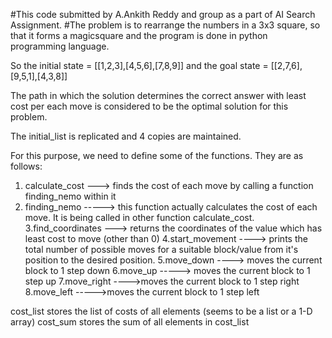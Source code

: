 #This code submitted by A.Ankith Reddy and group as a part of AI Search Assignment.
#The problem is to rearrange the numbers in a 3x3 square, so that it forms a magicsquare and the program is done in python programming language.

So the initial state = [[1,2,3],[4,5,6],[7,8,9]] and the goal state = [[2,7,6],[9,5,1],[4,3,8]]

The path in which the solution determines the correct answer with least cost per each move is considered to be the optimal solution for this problem.

The initial_list is replicated and 4 copies are maintained.

For this purpose, we need to define some of the functions. They are as follows:
1. calculate_cost ---> finds the cost of each move by calling a function finding_nemo within it
2. finding_nemo -----> this function actually calculates the cost of each move. It is being called in other function calculate_cost.
3.find_coordinates --->  returns the coordinates of the value which has least cost to move (other than 0)
4.start_movement ----> prints the total number of possible moves for a suitable block/value from it's position to the desired position.
5.move_down ----> moves the current block to 1 step down
6.move_up -----> moves the current block to 1 step up
7.move_right ---->moves the current block to 1 step right
8.move_left ----->moves the current block to 1 step left

cost_list stores the list of costs of all elements (seems to be a list or a 1-D array)
cost_sum stores the sum of all elements in cost_list 
